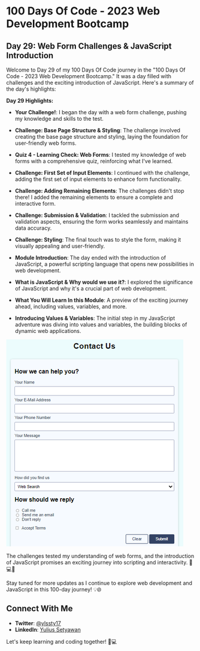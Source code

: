 # 100 Days Of Code - 2023 Web Development Bootcamp

## Day 29: Web Form Challenges & JavaScript Introduction

Welcome to Day 29 of my 100 Days Of Code journey in the "100 Days Of Code - 2023 Web Development Bootcamp." It was a day filled with challenges and the exciting introduction of JavaScript. Here's a summary of the day's highlights:

**Day 29 Highlights:**

- **Your Challenge!**: I began the day with a web form challenge, pushing my knowledge and skills to the test.

- **Challenge: Base Page Structure & Styling**: The challenge involved creating the base page structure and styling, laying the foundation for user-friendly web forms.

- **Quiz 4 - Learning Check: Web Forms**: I tested my knowledge of web forms with a comprehensive quiz, reinforcing what I've learned.

- **Challenge: First Set of Input Elements**: I continued with the challenge, adding the first set of input elements to enhance form functionality.

- **Challenge: Adding Remaining Elements**: The challenges didn't stop there! I added the remaining elements to ensure a complete and interactive form.

- **Challenge: Submission & Validation**: I tackled the submission and validation aspects, ensuring the form works seamlessly and maintains data accuracy.

- **Challenge: Styling**: The final touch was to style the form, making it visually appealing and user-friendly.

- **Module Introduction**: The day ended with the introduction of JavaScript, a powerful scripting language that opens new possibilities in web development.

- **What is JavaScript & Why would we use it?**: I explored the significance of JavaScript and why it's a crucial part of web development.

- **What You Will Learn In this Module**: A preview of the exciting journey ahead, including values, variables, and more.

- **Introducing Values & Variables**: The initial step in my JavaScript adventure was diving into values and variables, the building blocks of dynamic web applications.

![Day 29 Preview](./preview.PNG)

The challenges tested my understanding of web forms, and the introduction of JavaScript promises an exciting journey into scripting and interactivity. 📝💻🚀

Stay tuned for more updates as I continue to explore web development and JavaScript in this 100-day journey! 💡🌐

## Connect With Me

- **Twitter**: [@ylssty17](https://twitter.com/ylssty17)
- **LinkedIn**: [Yulius Setyawan](https://linkedin.com/in/yulius17)

Let's keep learning and coding together! 🌟💻
